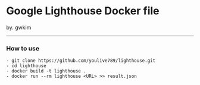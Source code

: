 # Google Lighthouse Docker file
by. gwkim

---

### How to use
    - git clone https://github.com/youlive789/lighthouse.git
    - cd lighthouse
    - docker build -t lighthouse .
    - docker run --rm lighthouse <URL> >> result.json